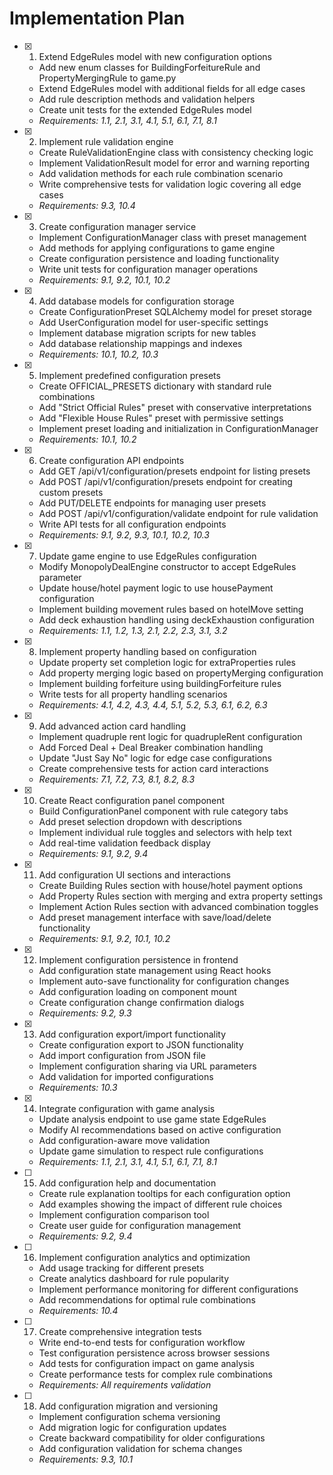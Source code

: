 # Implementation Plan

- [x] 1. Extend EdgeRules model with new configuration options
  - Add new enum classes for BuildingForfeitureRule and PropertyMergingRule to game.py
  - Extend EdgeRules model with additional fields for all edge cases
  - Add rule description methods and validation helpers
  - Create unit tests for the extended EdgeRules model
  - _Requirements: 1.1, 2.1, 3.1, 4.1, 5.1, 6.1, 7.1, 8.1_

- [x] 2. Implement rule validation engine
  - Create RuleValidationEngine class with consistency checking logic
  - Implement ValidationResult model for error and warning reporting
  - Add validation methods for each rule combination scenario
  - Write comprehensive tests for validation logic covering all edge cases
  - _Requirements: 9.3, 10.4_

- [x] 3. Create configuration manager service
  - Implement ConfigurationManager class with preset management
  - Add methods for applying configurations to game engine
  - Create configuration persistence and loading functionality
  - Write unit tests for configuration manager operations
  - _Requirements: 9.1, 9.2, 10.1, 10.2_

- [x] 4. Add database models for configuration storage
  - Create ConfigurationPreset SQLAlchemy model for preset storage
  - Add UserConfiguration model for user-specific settings
  - Implement database migration scripts for new tables
  - Add database relationship mappings and indexes
  - _Requirements: 10.1, 10.2, 10.3_

- [x] 5. Implement predefined configuration presets
  - Create OFFICIAL_PRESETS dictionary with standard rule combinations
  - Add "Strict Official Rules" preset with conservative interpretations
  - Add "Flexible House Rules" preset with permissive settings
  - Implement preset loading and initialization in ConfigurationManager
  - _Requirements: 10.1, 10.2_

- [x] 6. Create configuration API endpoints
  - Add GET /api/v1/configuration/presets endpoint for listing presets
  - Add POST /api/v1/configuration/presets endpoint for creating custom presets
  - Add PUT/DELETE endpoints for managing user presets
  - Add POST /api/v1/configuration/validate endpoint for rule validation
  - Write API tests for all configuration endpoints
  - _Requirements: 9.1, 9.2, 9.3, 10.1, 10.2, 10.3_

- [x] 7. Update game engine to use EdgeRules configuration
  - Modify MonopolyDealEngine constructor to accept EdgeRules parameter
  - Update house/hotel payment logic to use housePayment configuration
  - Implement building movement rules based on hotelMove setting
  - Add deck exhaustion handling using deckExhaustion configuration
  - _Requirements: 1.1, 1.2, 1.3, 2.1, 2.2, 2.3, 3.1, 3.2_

- [x] 8. Implement property handling based on configuration
  - Update property set completion logic for extraProperties rules
  - Add property merging logic based on propertyMerging configuration
  - Implement building forfeiture using buildingForfeiture rules
  - Write tests for all property handling scenarios
  - _Requirements: 4.1, 4.2, 4.3, 4.4, 5.1, 5.2, 5.3, 6.1, 6.2, 6.3_

- [x] 9. Add advanced action card handling
  - Implement quadruple rent logic for quadrupleRent configuration
  - Add Forced Deal + Deal Breaker combination handling
  - Update "Just Say No" logic for edge case configurations
  - Create comprehensive tests for action card interactions
  - _Requirements: 7.1, 7.2, 7.3, 8.1, 8.2, 8.3_

- [x] 10. Create React configuration panel component
  - Build ConfigurationPanel component with rule category tabs
  - Add preset selection dropdown with descriptions
  - Implement individual rule toggles and selectors with help text
  - Add real-time validation feedback display
  - _Requirements: 9.1, 9.2, 9.4_

- [x] 11. Add configuration UI sections and interactions
  - Create Building Rules section with house/hotel payment options
  - Add Property Rules section with merging and extra property settings
  - Implement Action Rules section with advanced combination toggles
  - Add preset management interface with save/load/delete functionality
  - _Requirements: 9.1, 9.2, 10.1, 10.2_

- [x] 12. Implement configuration persistence in frontend
  - Add configuration state management using React hooks
  - Implement auto-save functionality for configuration changes
  - Add configuration loading on component mount
  - Create configuration change confirmation dialogs
  - _Requirements: 9.2, 9.3_

- [x] 13. Add configuration export/import functionality
  - Create configuration export to JSON functionality
  - Add import configuration from JSON file
  - Implement configuration sharing via URL parameters
  - Add validation for imported configurations
  - _Requirements: 10.3_

- [x] 14. Integrate configuration with game analysis
  - Update analysis endpoint to use game state EdgeRules
  - Modify AI recommendations based on active configuration
  - Add configuration-aware move validation
  - Update game simulation to respect rule configurations
  - _Requirements: 1.1, 2.1, 3.1, 4.1, 5.1, 6.1, 7.1, 8.1_

- [ ] 15. Add configuration help and documentation
  - Create rule explanation tooltips for each configuration option
  - Add examples showing the impact of different rule choices
  - Implement configuration comparison tool
  - Create user guide for configuration management
  - _Requirements: 9.2, 9.4_

- [ ] 16. Implement configuration analytics and optimization
  - Add usage tracking for different presets
  - Create analytics dashboard for rule popularity
  - Implement performance monitoring for different configurations
  - Add recommendations for optimal rule combinations
  - _Requirements: 10.4_

- [ ] 17. Create comprehensive integration tests
  - Write end-to-end tests for configuration workflow
  - Test configuration persistence across browser sessions
  - Add tests for configuration impact on game analysis
  - Create performance tests for complex rule combinations
  - _Requirements: All requirements validation_

- [ ] 18. Add configuration migration and versioning
  - Implement configuration schema versioning
  - Add migration logic for configuration updates
  - Create backward compatibility for older configurations
  - Add configuration validation for schema changes
  - _Requirements: 9.3, 10.1_